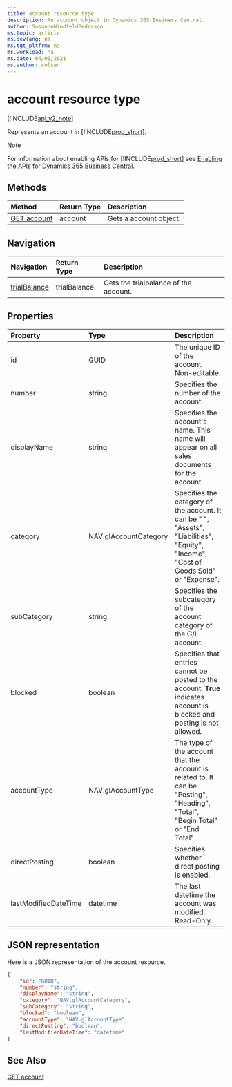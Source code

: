 ```yaml
---
title: account resource type  
description: An account object in Dynamics 365 Business Central.
author: SusanneWindfeldPedersen
ms.topic: article
ms.devlang: na
ms.tgt_pltfrm: na
ms.workload: na
ms.date: 04/01/2021
ms.author: solsen
---
```


# account resource type

[!INCLUDE[api_v2_note](../../../includes/api_v2_note.md)]

<!-- START>DO_NOT_EDIT -->
<!-- IMPORTANT:Do not edit any of the content between here and the END>DO_NOT_EDIT. -->
Represents an account in [!INCLUDE[prod_short](../../../includes/prod_short.md)].

> [!NOTE]
> For information about enabling APIs for [!INCLUDE[prod_short](../../../includes/prod_short.md)] see [Enabling the APIs for Dynamics 365 Business Central](../enabling-apis-for-dynamics-nav.md).

## Methods

| Method | Return Type|Description |
|:--------------------|:-----------|:-------------------------|
|[GET account](../api/dynamics_account_get.md)|account|Gets a account object.|


## Navigation

| Navigation |Return Type| Description |
|:----------|:----------|:-----------------|
|[trialBalance](dynamics_trialbalance.md)|trialBalance |Gets the trialbalance of the account.|

## Properties

| Property           | Type   |Description     |
|:-------------------|:-------|:---------------|
|id|GUID|The unique ID of the account. Non-editable.|
|number|string|Specifies the number of the account.|
|displayName|string|Specifies the account's name. This name will appear on all sales documents for the account.|
|category|NAV.glAccountCategory|Specifies the category of the account. It can be " ", "Assets", "Liabilities", "Equity", "Income", "Cost of Goods Sold" or "Expense".|
|subCategory|string|Specifies the subcategory of the account category of the G/L account.|
|blocked|boolean|Specifies that entries cannot be posted to the account. **True** indicates account is blocked and posting is not allowed.|
|accountType|NAV.glAccountType|The type of the account that the account is related to. It can be "Posting", "Heading", "Total", "Begin Total" or "End Total".|
|directPosting|boolean|Specifies whether direct posting is enabled.|
|lastModifiedDateTime|datetime|The last datetime the account was modified. Read-Only.|

## JSON representation

Here is a JSON representation of the account resource.


```json
{
    "id": "GUID",
    "number": "string",
    "displayName": "string",
    "category": "NAV.glAccountCategory",
    "subCategory": "string",
    "blocked": "boolean",
    "accountType": "NAV.glAccountType",
    "directPosting": "boolean",
    "lastModifiedDateTime": "datetime"
}
```
<!-- IMPORTANT: END>DO_NOT_EDIT -->



## See Also
[GET account](../api/dynamics_account_Get.md)
